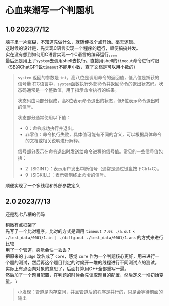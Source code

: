 # 心血来潮写一个判题机

## 1.0  2023/7/12

脑子里一片浆糊，不知道先做什么，就随便找个点开始。毫无逻辑。\
这时候的设计是，先实现C语言实现一个程序的运行，顺便搞搞并发。\
实在没有想到如何用C语言实现一个C语言的编译运行。。。。 \
最后还是用上了`system`去调用shell去执行。直接用shell的`timeout`命令进行时限（SB的ChatGPT说`timeout`不能用小数，查了文档是可以用小数的） 

> `system` 返回的参数是 `int`，高八位是调用命令的返回值，低八位是捕获的信号量
> 在C语言中，`system`函数执行外部命令并返回命令的退出状态码。状态码通常是一个整数值，用于指示命令执行的结果。
>
> 状态码由两部分组成，高8位表示命令退出的状态，低8位表示命令退出时的信号。
> 
> 状态部分通常使用以下值：
> - 0：命令成功执行并退出。
> - 非零值：命令执行失败，具体值可能有不同的含义，可以根据具体命令的文档或相关说明进行解释。
> 
> 信号部分表示在命令退出时发送给命令进程的信号值。常见的一些信号值包括：
> - 2（SIGINT）：表示用户发出中断信号（通常是通过键盘按下Ctrl+C）。
> - 9（SIGKILL）：表示强制终止命令的信号。

顺便实现了一个多线程和外部参数定义 


## 2.0 2023/7/13

还是乱七八糟的代码

稍微有点框架了 \
先写了一个比对程序，比对的方式是调用 `timeout 7.0s ./a.out < ./test_data/0001/1.in | ./diffg.out ./test_data/0001/1.ans` 的方式来进行比较 \
用了一个管道，感觉会快一丢丢？ \
把原来的 `judge` 改名成了 `core`，感觉 `core` 作为一个判题核心更好，用来进行一个题的测试，然后再这个题目判定的时候开一堆的线程进行不同测试点的测试。 \
实际上有点面向对象的意思了，后面打算用C++全部重写一遍。 \
然后加了一个题目配置，在判题的时候会先读取题目的配置，然后定义一堆初始变量。 \

> 小发现：管道是内存空间，并且管道后的程序是并行的，只是会等待前面的输出



